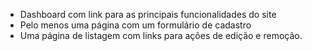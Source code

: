 - Dashboard com link para as principais funcionalidades do site
- Pelo menos uma página com um formulário de cadastro 
- Uma página de listagem com links para ações de edição e remoção.